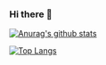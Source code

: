 ### Hi there 👋
[![Anurag's github stats](https://github-readme-stats-fqrtg14.vercel.app/api?username=fqrtg14&count_private=true)](https://github.com/anuraghazra/github-readme-stats)

[![Top Langs](https://github-readme-stats-fqrtg14.vercel.app/api/top-langs/?username=fqrtg14&&layout=compact)](https://github.com/anuraghazra/github-readme-stats)
<!--
**fqrtg14/fqrtg14** is a ✨ _special_ ✨ repository because its `README.md` (this file) appears on your GitHub profile.

Here are some ideas to get you started:

- 🔭 I’m currently working on ...
- 🌱 I’m currently learning ...
- 👯 I’m looking to collaborate on ...
- 🤔 I’m looking for help with ...
- 💬 Ask me about ...
- 📫 How to reach me: ...
- 😄 Pronouns: ...
- ⚡ Fun fact: ...
-->
